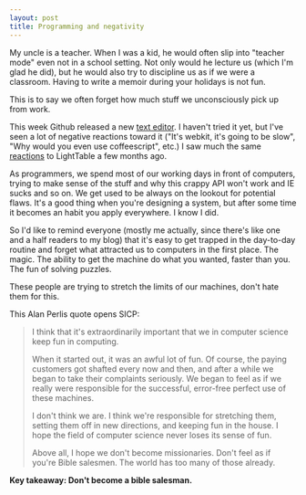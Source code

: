 ```yaml
---
layout: post
title: Programming and negativity
---
```

My uncle is a teacher. When I was a kid, he would often slip into "teacher mode" even not in a school setting. Not only would he lecture us (which I'm glad he did), but he would also try to discipline us as if we were a classroom. Having to write a memoir during your holidays is not fun.

This is to say we often forget how much stuff we unconsciously pick up from work.

This week Github released a new [text editor](http://atom.io/). I haven't tried it yet, but I've seen a lot of negative reactions toward it ("It's webkit, it's going to be slow", "Why would you even use coffeescript", etc.)
I saw much the same [reactions](https://news.ycombinator.com/item?id=3836978) to LightTable a few months ago. 

<!-- more -->

As programmers, we spend most of our working days in front of computers, trying to make sense of the stuff and why this crappy API won't work and IE sucks and so on. We get used to be always on the lookout for potential flaws. It's a good thing when you're designing a system, but after some time it becomes an habit you apply everywhere. I know I did.

So I'd like to remind everyone (mostly me actually, since there's like one and a half readers to my blog) that it's easy to get trapped in the day-to-day routine and forget what attracted us to computers in the first place. The magic. The ability to get the machine do what you wanted, faster than you. The fun of solving puzzles.

These people are trying to stretch the limits of our machines, don't hate them for this. 

This Alan Perlis quote opens SICP:

> I think that it's extraordinarily important that we in computer science keep fun in computing. 
>
> When it started out, it was an awful lot of fun. Of course, the paying customers got shafted every now and then, and after a while we began to take their complaints seriously. We began to feel as if we really were responsible for the successful, error-free perfect use of these machines.
>
> I don't think we are. I think we're responsible for stretching them, setting them off in new directions, and keeping fun in the house. I hope the field of computer science never loses its sense of fun. 
>
> Above all, I hope we don't become missionaries. Don't feel as if you're Bible salesmen. The world has too many of those already.

**Key takeaway: Don't become a bible salesman.**
